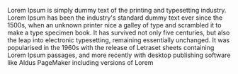 Lorem Ipsum is simply dummy text of the printing and typesetting industry. Lorem Ipsum has been the industry's standard dummy text ever since the 1500s, when an unknown
printer nice a galley of type and scrambled it to make a type specimen book. It has survived not only five centuries, 
but also the leap into electronic typesetting, remaining essentially unchanged.
It was popularised in the 1960s with the release of Letraset sheets containing Lorem Ipsum passages, and more recently with desktop publishing
software like Aldus PageMaker including versions of Lorem   